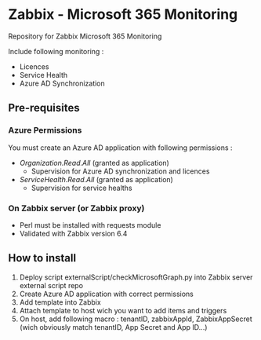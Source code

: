 # Zabbix - Microsoft 365 Monitoring

Repository for Zabbix Microsoft 365 Monitoring

Include following monitoring :
* Licences
* Service Health
* Azure AD Synchronization

## Pre-requisites

### Azure Permissions

You must create an Azure AD application with following permissions :
* *Organization.Read.All* (granted as application) 
    * Supervision for Azure AD synchronization and licences
* *ServiceHealth.Read.All* (granted as application)
    * Supervision for service healths

### On Zabbix server (or Zabbix proxy)

* Perl must be installed with requests module
* Validated with Zabbix version 6.4

## How to install

1. Deploy script externalScript/checkMicrosoftGraph.py into Zabbix server external script repo
2. Create Azure AD application with correct permissions
3. Add template into Zabbix
4. Attach template to host wich you want to add items and triggers
5. On host, add following macro : tenantID, zabbixAppId, ZabbixAppSecret (wich obviously match tenantID, App Secret and App ID...)
